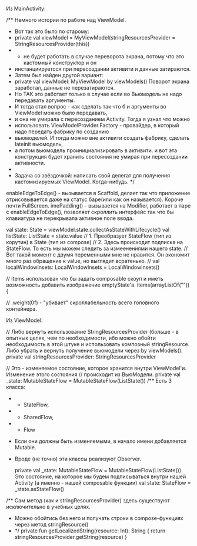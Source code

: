 Из MainActivity:

/** Немного истории по работе над ViewModel.
* Вот так это было по старому:
* private val viewModel = MyViewModel(stringResourcesProvider = StringResourcesProvider(this))
* - не будет работать в случае переворота экрана, потому что это кастомный конструктор и он
* инстанциируетсся при пересоздании активити и данные затираются.
* Затем был найден другой вариант:
* private val viewModel: MyViewModel by viewModels() Поворот экрана заработал, данные не перезатираются.
* Но ТАК это работает только в случае если во Вьюмодель не надо передавать аргументы.
* И тогда стал вопрос - как сделать так что б и аргументы во ViewModel можно было передавать,
* и она не умирала с пересозданием Activity. Тогда я узнал что можно
* использовать ViewModelProvider.Factory - провайдер, в который надо передать фабрику по созданию
* вьюмоделей. И тогда можно вне активити создать фабрику, сделать lateinit вьюмодель,
* а потом вьюмодель проинициализировать в активити. и вот эта конструкция будет хранить состояния не умирая при пересоздании активности.
*
* Задача со звёздочкой: написать свой делегат для получения кастомизируемых ViewModel. Когда-нибудь.
*/

enableEdgeToEdge() - вызывается в Scaffold, делает так что приложение отрисовывается даже на статус баре(или как он называется). Короче почти FullScreen.
imePadding() - вызывается на Modifier, работает в паре с enableEdgeToEdge(), позволяет скроллить интерфейс так что бы клавиатура не перекрывала активное поле ввода. 

val state: State<ListState> = viewModel.state.collectAsStateWithLifecycle()
val listState: ListState = state.value
// 1. Преобразует StateFlow (тип из корутин) в State (тип из compose)
// 2. Здесь происходит подписка на StateFlow. То есть мы можем следить за измеенениями нашего state.
// Вот такой момент с двумя переменными мне не нравится. Он экономит много раз обращение к value, но выглядит всратенько.
// val localWindowInsets: LocalWindowInsets = LocalWindowInsets()

// Items использован что бы задать composable скоуп и иметь возможность добавить изображение emptyState'а.
items(arrayListOf("")) {


// .weight(0f) - "убивает" скроллабельность всего головного контейнера.

Из ViewModel:

// Либо вернуть использование StringResourcesProvider (больше - в опытных целях, чем по необходимости, ибо можно обойти необходимость в этой штуке и использовать композный stringResource. Либо убрать и вернуть получение вьюмодели через by viewModels().
private val stringResourcesProvider: StringResourcesProvider

// Это - изменяемое состояние, которое хранится внутри ViewModel'и. Изменение этого состояния
// происходит из ВьюМодели.
private val _state: MutableStateFlow<ListState> = MutableStateFlow(ListState())
/** Есть 3 класса:
*  - StateFlow,
*  - SharedFlow,
*  - Flow
*  Если они должны быть изменяемыми, в начало имени добавляется Mutable.
*  Вроде (не точно) эти классы реализуют Observer.

   private val _state: MutableStateFlow<ListState> = MutableStateFlow(ListState())
   Это состояние, на которое мы будем подписываться внутри нашей Activity
   (а именно - нашей composable функции)
   val state: StateFlow<ListState> = _state.asStateFlow()

/** Сам метод (как и stringResourcesProvider) здесь существуют исключительно в учебных целях.
*  Можно обойтись без него и получать строки в compose-функциях через метод stringResource()
* */
private fun getLocalizedString(resource: Int): String {
return stringResourcesProvider.getString(resource)
}